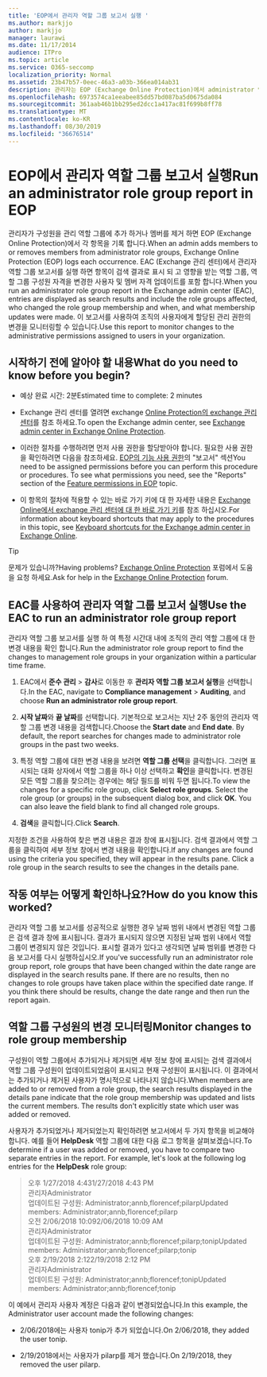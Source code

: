 ```yaml
---
title: 'EOP에서 관리자 역할 그룹 보고서 실행 '
ms.author: markjjo
author: markjjo
manager: laurawi
ms.date: 11/17/2014
audience: ITPro
ms.topic: article
ms.service: O365-seccomp
localization_priority: Normal
ms.assetid: 23b47b57-0eec-46a3-a03b-366ea014ab31
description: 관리자는 EOP (Exchange Online Protection)에서 administrator 역할 그룹 보고서를 실행 하는 방법을 확인할 수 있습니다. 이 보고서는 관리자가 구성원을 관리 역할 그룹에 추가 하거나 구성원을 제거할 때 로그에 기록 하며, Microsoft EOP (Exchange Online Protection)에서는 각 항목을 기록 합니다.
ms.openlocfilehash: 6973574ca1eeabee85dd57bd087ba5d0675da084
ms.sourcegitcommit: 361aab46b1bb295ed2dcc1a417ac81f699b8ff78
ms.translationtype: MT
ms.contentlocale: ko-KR
ms.lasthandoff: 08/30/2019
ms.locfileid: "36676514"
---
```

# <a name="run-an-administrator-role-group-report-in-eop"></a><span data-ttu-id="93bb8-104">EOP에서 관리자 역할 그룹 보고서 실행</span><span class="sxs-lookup"><span data-stu-id="93bb8-104">Run an administrator role group report in EOP</span></span>

 <span data-ttu-id="93bb8-105">관리자가 구성원을 관리 역할 그룹에 추가 하거나 멤버를 제거 하면 EOP (Exchange Online Protection)에서 각 항목을 기록 합니다.</span><span class="sxs-lookup"><span data-stu-id="93bb8-105">When an admin adds members to or removes members from administrator role groups, Exchange Online Protection (EOP) logs each occurrence.</span></span> <span data-ttu-id="93bb8-106">EAC (Exchange 관리 센터)에서 관리자 역할 그룹 보고서를 실행 하면 항목이 검색 결과로 표시 되 고 영향을 받는 역할 그룹, 역할 그룹 구성원 자격을 변경한 사용자 및 멤버 자격 업데이트를 포함 합니다.</span><span class="sxs-lookup"><span data-stu-id="93bb8-106">When you run an administrator role group report in the Exchange admin center (EAC), entries are displayed as search results and include the role groups affected, who changed the role group membership and when, and what membership updates were made.</span></span> <span data-ttu-id="93bb8-107">이 보고서를 사용하여 조직의 사용자에게 할당된 관리 권한의 변경을 모니터링할 수 있습니다.</span><span class="sxs-lookup"><span data-stu-id="93bb8-107">Use this report to monitor changes to the administrative permissions assigned to users in your organization.</span></span>
  
## <a name="what-do-you-need-to-know-before-you-begin"></a><span data-ttu-id="93bb8-108">시작하기 전에 알아야 할 내용</span><span class="sxs-lookup"><span data-stu-id="93bb8-108">What do you need to know before you begin?</span></span>

- <span data-ttu-id="93bb8-109">예상 완료 시간: 2분</span><span class="sxs-lookup"><span data-stu-id="93bb8-109">Estimated time to complete: 2 minutes</span></span>

- <span data-ttu-id="93bb8-110">Exchange 관리 센터를 열려면 exchange [Online Protection의 exchange 관리 센터](../exchange-admin-center-in-exchange-online-protection-eop.md)를 참조 하세요.</span><span class="sxs-lookup"><span data-stu-id="93bb8-110">To open the Exchange admin center, see [Exchange admin center in Exchange Online Protection](../exchange-admin-center-in-exchange-online-protection-eop.md).</span></span>

- <span data-ttu-id="93bb8-p103">이러한 절차를 수행하려면 먼저 사용 권한을 할당받아야 합니다. 필요한 사용 권한을 확인하려면 다음을 참조하세요. [EOP의 기능 사용 권한](feature-permissions-in-eop.md)의 "보고서" 섹션</span><span class="sxs-lookup"><span data-stu-id="93bb8-p103">You need to be assigned permissions before you can perform this procedure or procedures. To see what permissions you need, see the "Reports" section of the [Feature permissions in EOP](feature-permissions-in-eop.md) topic.</span></span>

- <span data-ttu-id="93bb8-113">이 항목의 절차에 적용할 수 있는 바로 가기 키에 대 한 자세한 내용은 [Exchange Online에서 exchange 관리 센터에 대 한 바로 가기 키](https://docs.microsoft.com/Exchange/accessibility/keyboard-shortcuts-in-admin-center)를 참조 하십시오.</span><span class="sxs-lookup"><span data-stu-id="93bb8-113">For information about keyboard shortcuts that may apply to the procedures in this topic, see [Keyboard shortcuts for the Exchange admin center in Exchange Online](https://docs.microsoft.com/Exchange/accessibility/keyboard-shortcuts-in-admin-center).</span></span>

> [!TIP]
> <span data-ttu-id="93bb8-114">문제가 있습니까?</span><span class="sxs-lookup"><span data-stu-id="93bb8-114">Having problems?</span></span> <span data-ttu-id="93bb8-115">[Exchange Online Protection](https://go.microsoft.com/fwlink/p/?linkId=285351) 포럼에서 도움을 요청 하세요.</span><span class="sxs-lookup"><span data-stu-id="93bb8-115">Ask for help in the [Exchange Online Protection](https://go.microsoft.com/fwlink/p/?linkId=285351) forum.</span></span>
  
## <a name="use-the-eac-to-run-an-administrator-role-group-report"></a><span data-ttu-id="93bb8-116">EAC를 사용하여 관리자 역할 그룹 보고서 실행</span><span class="sxs-lookup"><span data-stu-id="93bb8-116">Use the EAC to run an administrator role group report</span></span>

<span data-ttu-id="93bb8-117">관리자 역할 그룹 보고서를 실행 하 여 특정 시간대 내에 조직의 관리 역할 그룹에 대 한 변경 내용을 확인 합니다.</span><span class="sxs-lookup"><span data-stu-id="93bb8-117">Run the administrator role group report to find the changes to management role groups in your organization within a particular time frame.</span></span>
  
1. <span data-ttu-id="93bb8-118">EAC에서 **준수 관리** \> **감사**로 이동한 후 **관리자 역할 그룹 보고서 실행**을 선택합니다.</span><span class="sxs-lookup"><span data-stu-id="93bb8-118">In the EAC, navigate to **Compliance management** \> **Auditing**, and choose **Run an administrator role group report**.</span></span>

2. <span data-ttu-id="93bb8-p105">**시작 날짜**와 **끝 날짜**를 선택합니다. 기본적으로 보고서는 지난 2주 동안의 관리자 역할 그룹 변경 내용을 검색합니다.</span><span class="sxs-lookup"><span data-stu-id="93bb8-p105">Choose the **Start date** and **End date**. By default, the report searches for changes made to administrator role groups in the past two weeks.</span></span>

3. <span data-ttu-id="93bb8-p106">특정 역할 그룹에 대한 변경 내용을 보려면 **역할 그룹 선택**을 클릭합니다. 그러면 표시되는 대화 상자에서 역할 그룹을 하나 이상 선택하고 **확인**을 클릭합니다. 변경된 모든 역할 그룹을 찾으려는 경우에는 해당 필드를 비워 두면 됩니다.</span><span class="sxs-lookup"><span data-stu-id="93bb8-p106">To view the changes for a specific role group, click **Select role groups**. Select the role group (or groups) in the subsequent dialog box, and click **OK**. You can also leave the field blank to find all changed role groups.</span></span>

4. <span data-ttu-id="93bb8-124">**검색**을 클릭합니다.</span><span class="sxs-lookup"><span data-stu-id="93bb8-124">Click **Search**.</span></span>

<span data-ttu-id="93bb8-p107">지정한 조건을 사용하여 찾은 변경 내용은 결과 창에 표시됩니다. 검색 결과에서 역할 그룹을 클릭하여 세부 정보 창에서 변경 내용을 확인합니다.</span><span class="sxs-lookup"><span data-stu-id="93bb8-p107">If any changes are found using the criteria you specified, they will appear in the results pane. Click a role group in the search results to see the changes in the details pane.</span></span>
  
## <a name="how-do-you-know-this-worked"></a><span data-ttu-id="93bb8-127">작동 여부는 어떻게 확인하나요?</span><span class="sxs-lookup"><span data-stu-id="93bb8-127">How do you know this worked?</span></span>

<span data-ttu-id="93bb8-p108">관리자 역할 그룹 보고서를 성공적으로 실행한 경우 날짜 범위 내에서 변경된 역할 그룹은 검색 결과 창에 표시됩니다. 결과가 표시되지 않으면 지정된 날짜 범위 내에서 역할 그룹이 변경되지 않은 것입니다. 표시할 결과가 있다고 생각되면 날짜 범위를 변경한 다음 보고서를 다시 실행하십시오.</span><span class="sxs-lookup"><span data-stu-id="93bb8-p108">If you've successfully run an administrator role group report, role groups that have been changed within the date range are displayed in the search results pane. If there are no results, then no changes to role groups have taken place within the specified date range. If you think there should be results, change the date range and then run the report again.</span></span>
  
## <a name="monitor-changes-to-role-group-membership"></a><span data-ttu-id="93bb8-131">역할 그룹 구성원의 변경 모니터링</span><span class="sxs-lookup"><span data-stu-id="93bb8-131">Monitor changes to role group membership</span></span>

<span data-ttu-id="93bb8-p109">구성원이 역할 그룹에서 추가되거나 제거되면 세부 정보 창에 표시되는 검색 결과에서 역할 그룹 구성원이 업데이트되었음이 표시되고 현재 구성원이 표시됩니다. 이 결과에서는 추가되거나 제거된 사용자가 명시적으로 나타나지 않습니다.</span><span class="sxs-lookup"><span data-stu-id="93bb8-p109">When members are added to or removed from a role group, the search results displayed in the details pane indicate that the role group membership was updated and lists the current members. The results don't explicitly state which user was added or removed.</span></span>
  
<span data-ttu-id="93bb8-p110">사용자가 추가되었거나 제거되었는지 확인하려면 보고서에서 두 가지 항목을 비교해야 합니다. 예를 들어 **HelpDesk** 역할 그룹에 대한 다음 로그 항목을 살펴보겠습니다.</span><span class="sxs-lookup"><span data-stu-id="93bb8-p110">To determine if a user was added or removed, you have to compare two separate entries in the report. For example, let's look at the following log entries for the **HelpDesk** role group:</span></span>
  
> <span data-ttu-id="93bb8-136">오후 1/27/2018 4:43</span><span class="sxs-lookup"><span data-stu-id="93bb8-136">1/27/2018 4:43 PM</span></span> <br> <span data-ttu-id="93bb8-137">관리자</span><span class="sxs-lookup"><span data-stu-id="93bb8-137">Administrator</span></span> <br> <span data-ttu-id="93bb8-138">업데이트된 구성원: Administrator;annb,florencef;pilarp</span><span class="sxs-lookup"><span data-stu-id="93bb8-138">Updated members: Administrator;annb,florencef;pilarp</span></span> <br> <span data-ttu-id="93bb8-139">오전 2/06/2018 10:09</span><span class="sxs-lookup"><span data-stu-id="93bb8-139">2/06/2018 10:09 AM</span></span> <br> <span data-ttu-id="93bb8-140">관리자</span><span class="sxs-lookup"><span data-stu-id="93bb8-140">Administrator</span></span> <br> <span data-ttu-id="93bb8-141">업데이트된 구성원: Administrator;annb;florencef;pilarp;tonip</span><span class="sxs-lookup"><span data-stu-id="93bb8-141">Updated members: Administrator;annb;florencef;pilarp;tonip</span></span> <br> <span data-ttu-id="93bb8-142">오후 2/19/2018 2:12</span><span class="sxs-lookup"><span data-stu-id="93bb8-142">2/19/2018 2:12 PM</span></span> <br> <span data-ttu-id="93bb8-143">관리자</span><span class="sxs-lookup"><span data-stu-id="93bb8-143">Administrator</span></span> <br> <span data-ttu-id="93bb8-144">업데이트된 구성원: Administrator;annb;florencef;tonip</span><span class="sxs-lookup"><span data-stu-id="93bb8-144">Updated members: Administrator;annb;florencef;tonip</span></span>

<span data-ttu-id="93bb8-145">이 예에서 관리자 사용자 계정은 다음과 같이 변경되었습니다.</span><span class="sxs-lookup"><span data-stu-id="93bb8-145">In this example, the Administrator user account made the following changes:</span></span>
  
- <span data-ttu-id="93bb8-146">2/06/2018에는 사용자 tonip가 추가 되었습니다.</span><span class="sxs-lookup"><span data-stu-id="93bb8-146">On 2/06/2018, they added the user tonip.</span></span>

- <span data-ttu-id="93bb8-147">2/19/2018에서는 사용자가 pilarp를 제거 했습니다.</span><span class="sxs-lookup"><span data-stu-id="93bb8-147">On 2/19/2018, they removed the user pilarp.</span></span>
